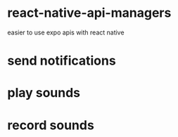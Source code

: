 # react-native-api-managers
easier to use expo apis with react native

# send notifications

# play sounds

# record sounds

